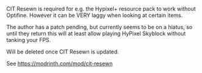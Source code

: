 CIT Resewn is required for e.g. the Hypixel+ resource pack to work without Optifine. However it can be VERY laggy when looking at certain items.

The author has a patch pending, but currently seems to be on a hiatus, so until they return this will at least allow playing HyPixel Skyblock without tanking your FPS.

Will be deleted once CIT Resewn is updated.

See https://modrinth.com/mod/cit-resewn